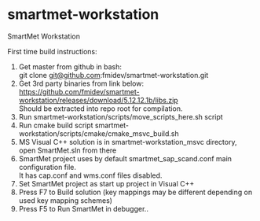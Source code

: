 # smartmet-workstation
SmartMet Workstation

First time build instructions:
1. Get master from github in bash:
  <br>git clone git@github.com:fmidev/smartmet-workstation.git
2. Get 3rd party binaries from link below:
 <br>https://github.com/fmidev/smartmet-workstation/releases/download/5.12.12.1b/libs.zip
 <br>Should be extracted into repo root for compilation.
3. Run smartmet-workstation/scripts/move_scripts_here.sh script
4. Run cmake build script smartmet-workstation/scripts/cmake/cmake_msvc_build.sh
5. MS Visual C++ solution is in smartmet-workstation_msvc directory, open SmartMet.sln from there
6. SmartMet project uses by default smartmet_sap_scand.conf main configuration file. 
 <br>It has cap.conf and wms.conf files disabled.
7. Set SmartMet project as start up project in Visual C++
8. Press F7 to Build solution (key mappings may be different depending on used key mapping schemes)
9. Press F5 to Run SmartMet in debugger..
